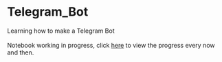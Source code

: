 # Telegram_Bot
Learning how to make a Telegram Bot<br><br>
Notebook working in progress, click <a href="https://nbviewer.jupyter.org/github/sopyngyf/Telegram_Bot/blob/master/Telegram_Bot_1.ipynb">here</a> to view the progress every now and then. <br>
